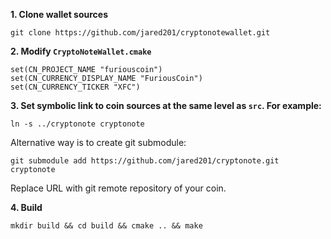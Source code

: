 **1. Clone wallet sources**

```
git clone https://github.com/jared201/cryptonotewallet.git
```

**2. Modify `CryptoNoteWallet.cmake`**
 
```
set(CN_PROJECT_NAME "furiouscoin")
set(CN_CURRENCY_DISPLAY_NAME "FuriousCoin")
set(CN_CURRENCY_TICKER "XFC")
```

**3. Set symbolic link to coin sources at the same level as `src`. For example:**

```
ln -s ../cryptonote cryptonote
```

Alternative way is to create git submodule:

```
git submodule add https://github.com/jared201/cryptonote.git cryptonote
```

Replace URL with git remote repository of your coin.

**4. Build**

```
mkdir build && cd build && cmake .. && make
```
